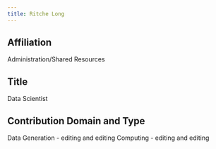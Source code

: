 ```yaml
---
title: Ritche Long
---
```

## Affiliation
Administration/Shared Resources


## Title
Data Scientist


## Contribution Domain and Type
Data Generation - editing and editing
Computing - editing and editing